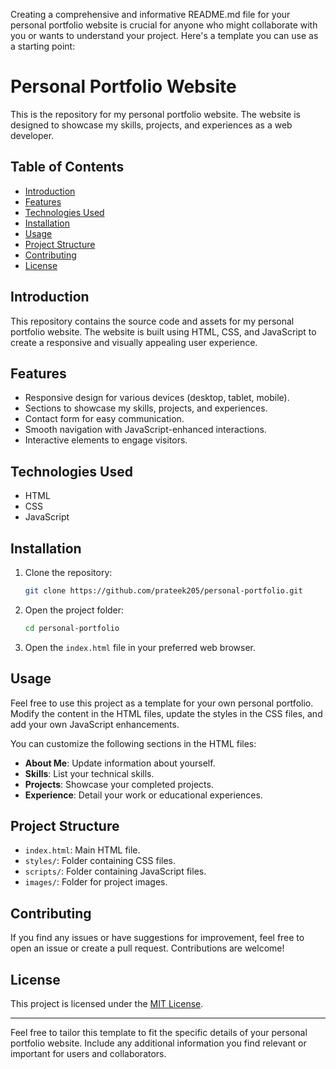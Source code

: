 Creating a comprehensive and informative README.md file for your personal portfolio website is crucial for anyone who might collaborate with you or wants to understand your project. Here's a template you can use as a starting point:

# Personal Portfolio Website

This is the repository for my personal portfolio website. The website is designed to showcase my skills, projects, and experiences as a web developer.

## Table of Contents

- [Introduction](#introduction)
- [Features](#features)
- [Technologies Used](#technologies-used)
- [Installation](#installation)
- [Usage](#usage)
- [Project Structure](#project-structure)
- [Contributing](#contributing)
- [License](#license)

## Introduction

This repository contains the source code and assets for my personal portfolio website. The website is built using HTML, CSS, and JavaScript to create a responsive and visually appealing user experience.

## Features

- Responsive design for various devices (desktop, tablet, mobile).
- Sections to showcase my skills, projects, and experiences.
- Contact form for easy communication.
- Smooth navigation with JavaScript-enhanced interactions.
- Interactive elements to engage visitors.

## Technologies Used

- HTML
- CSS
- JavaScript

## Installation

1. Clone the repository:

   ```bash
   git clone https://github.com/prateek205/personal-portfolio.git
   ```

2. Open the project folder:

   ```bash
   cd personal-portfolio
   ```

3. Open the `index.html` file in your preferred web browser.

## Usage

Feel free to use this project as a template for your own personal portfolio. Modify the content in the HTML files, update the styles in the CSS files, and add your own JavaScript enhancements.

You can customize the following sections in the HTML files:

- **About Me**: Update information about yourself.
- **Skills**: List your technical skills.
- **Projects**: Showcase your completed projects.
- **Experience**: Detail your work or educational experiences.

## Project Structure

- `index.html`: Main HTML file.
- `styles/`: Folder containing CSS files.
- `scripts/`: Folder containing JavaScript files.
- `images/`: Folder for project images.

## Contributing

If you find any issues or have suggestions for improvement, feel free to open an issue or create a pull request. Contributions are welcome!

## License

This project is licensed under the [MIT License](LICENSE).

---

Feel free to tailor this template to fit the specific details of your personal portfolio website. Include any additional information you find relevant or important for users and collaborators.
